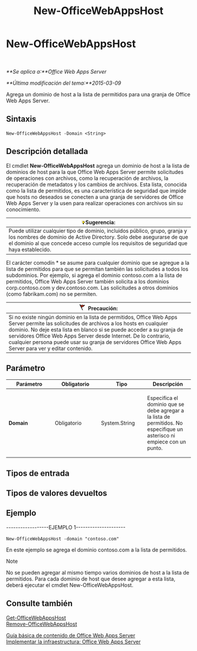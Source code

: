 ﻿---
title: New-OfficeWebAppsHost
TOCTitle: New-OfficeWebAppsHost
ms:assetid: f1d523ab-45c6-4e3c-b274-22c0d229a6a0
ms:mtpsurl: https://technet.microsoft.com/es-es/library/JJ219459(v=office.15)
ms:contentKeyID: 48793551
ms.date: 12/18/2017
mtps_version: v=office.15
ms.translationtype: HT
---

# New-OfficeWebAppsHost

 

_**Se aplica a:**Office Web Apps Server_

_**Última modificación del tema:**2015-03-09_

Agrega un dominio de host a la lista de permitidos para una granja de Office Web Apps Server.

## Sintaxis

    New-OfficeWebAppsHost -Domain <String>

## Descripción detallada

El cmdlet **New-OfficeWebAppsHost** agrega un dominio de host a la lista de dominios de host para la que Office Web Apps Server permite solicitudes de operaciones con archivos, como la recuperación de archivos, la recuperación de metadatos y los cambios de archivos. Esta lista, conocida como la lista de permitidos, es una característica de seguridad que impide que hosts no deseados se conecten a una granja de servidores de Office Web Apps Server y la usen para realizar operaciones con archivos sin su conocimiento.

<table>
<thead>
<tr class="header">
<th><img src="images/JJ219455.tip(Office.15).gif" title="Sugerencia" alt="Sugerencia" /><strong>Sugerencia:</strong></th>
</tr>
</thead>
<tbody>
<tr class="odd">
<td>Puede utilizar cualquier tipo de dominio, incluidos público, grupo, granja y los nombres de dominio de Active Directory. Solo debe asegurarse de que el dominio al que concede acceso cumple los requisitos de seguridad que haya establecido.</td>
</tr>
</tbody>
</table>


El carácter comodín \* se asume para cualquier dominio que se agregue a la lista de permitidos para que se permitan también las solicitudes a todos los subdominios. Por ejemplo, si agrega el dominio contoso.com a la lista de permitidos, Office Web Apps Server también solicita a los dominios corp.contoso.com y dev.contoso.com. Las solicitudes a otros dominios (como fabrikam.com) no se permiten.

<table>
<thead>
<tr class="header">
<th><img src="images/JJ219453.Caution(Office.15).gif" title="Precaución" alt="Precaución" /><strong>Precaución:</strong></th>
</tr>
</thead>
<tbody>
<tr class="odd">
<td>Si no existe ningún dominio en la lista de permitidos, Office Web Apps Server permite las solicitudes de archivos a los hosts en cualquier dominio. No deje esta lista en blanco si se puede acceder a su granja de servidores Office Web Apps Server desde Internet. De lo contrario, cualquier persona puede usar su granja de servidores Office Web Apps Server para ver y editar contenido.</td>
</tr>
</tbody>
</table>


## Parámetro


<table>
<colgroup>
<col style="width: 25%" />
<col style="width: 25%" />
<col style="width: 25%" />
<col style="width: 25%" />
</colgroup>
<thead>
<tr class="header">
<th>Parámetro</th>
<th>Obligatorio</th>
<th>Tipo</th>
<th>Descripción</th>
</tr>
</thead>
<tbody>
<tr class="odd">
<td><p><strong>Domain</strong></p></td>
<td><p>Obligatorio</p></td>
<td><p>System.String</p></td>
<td><p>Especifica el dominio que se debe agregar a la lista de permitidos. No especifique un asterisco ni empiece con un punto.</p></td>
</tr>
</tbody>
</table>


## Tipos de entrada

## Tipos de valores devueltos

## Ejemplo

\------------------EJEMPLO 1---------------------

    New-OfficeWebAppsHost -domain "contoso.com"

En este ejemplo se agrega el dominio contoso.com a la lista de permitidos.


> [!NOTE]
> No se pueden agregar al mismo tiempo varios dominios de host a la lista de permitidos. Para cada dominio de host que desee agregar a esta lista, deberá ejecutar el cmdlet New-OfficeWebAppsHost.



## Consulte también


[Get-OfficeWebAppsHost](get-officewebappshost.md)  
[Remove-OfficeWebAppsHost](remove-officewebappshost.md)  


[Guía básica de contenido de Office Web Apps Server](content-roadmap-for-office-web-apps-server.md)  
[Implementar la infraestructura: Office Web Apps Server](deploy-the-infrastructure-office-web-apps-server.md)  
  

[](deploy-the-infrastructure-office-web-apps-server.md)

